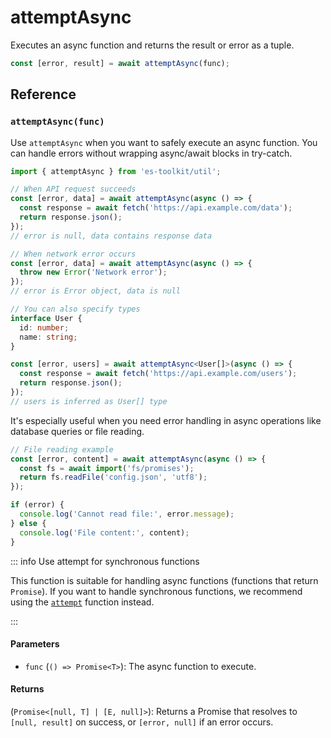 # attemptAsync

Executes an async function and returns the result or error as a tuple.

```typescript
const [error, result] = await attemptAsync(func);
```

## Reference

### `attemptAsync(func)`

Use `attemptAsync` when you want to safely execute an async function. You can handle errors without wrapping async/await blocks in try-catch.

```typescript
import { attemptAsync } from 'es-toolkit/util';

// When API request succeeds
const [error, data] = await attemptAsync(async () => {
  const response = await fetch('https://api.example.com/data');
  return response.json();
});
// error is null, data contains response data

// When network error occurs
const [error, data] = await attemptAsync(async () => {
  throw new Error('Network error');
});
// error is Error object, data is null

// You can also specify types
interface User {
  id: number;
  name: string;
}

const [error, users] = await attemptAsync<User[]>(async () => {
  const response = await fetch('https://api.example.com/users');
  return response.json();
});
// users is inferred as User[] type
```

It's especially useful when you need error handling in async operations like database queries or file reading.

```typescript
// File reading example
const [error, content] = await attemptAsync(async () => {
  const fs = await import('fs/promises');
  return fs.readFile('config.json', 'utf8');
});

if (error) {
  console.log('Cannot read file:', error.message);
} else {
  console.log('File content:', content);
}
```

::: info Use attempt for synchronous functions

This function is suitable for handling async functions (functions that return `Promise`). If you want to handle synchronous functions, we recommend using the [`attempt`](./attempt.md) function instead.

:::

#### Parameters

- `func` (`() => Promise<T>`): The async function to execute.

#### Returns

(`Promise<[null, T] | [E, null]>`): Returns a Promise that resolves to `[null, result]` on success, or `[error, null]` if an error occurs.
